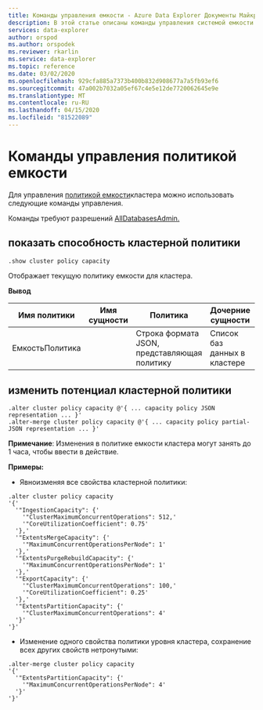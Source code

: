 ```yaml
---
title: Команды управления емкости - Azure Data Explorer Документы Майкрософт
description: В этой статье описаны команды управления системой емкости в Azure Data Explorer.
services: data-explorer
author: orspod
ms.author: orspodek
ms.reviewer: rkarlin
ms.service: data-explorer
ms.topic: reference
ms.date: 03/02/2020
ms.openlocfilehash: 929cfa885a7373b400b832d908677a7a5fb93ef6
ms.sourcegitcommit: 47a002b7032a05ef67c4e5e12de7720062645e9e
ms.translationtype: MT
ms.contentlocale: ru-RU
ms.lasthandoff: 04/15/2020
ms.locfileid: "81522089"
---
```

# <a name="capacity-policy-control-commands"></a>Команды управления политикой емкости

Для управления [политикой емкости](../management/capacitypolicy.md)кластера можно использовать следующие команды управления.

Команды требуют разрешений [AllDatabasesAdmin.](../management/access-control/role-based-authorization.md)

## <a name="show-cluster-policy-capacity"></a>показать способность кластерной политики

```kusto
.show cluster policy capacity
```

Отображает текущую политику емкости для кластера.

**Вывод**

|Имя политики | Имя сущности | Политика | Дочерние сущности | Тип сущности
|---|---|---|---|---
|ЕмкостьПолитика | | Строка формата JSON, представляющая политику | Список баз данных в кластере |Кластер


## <a name="alter-cluster-policy-capacity"></a>изменить потенциал кластерной политики

```kusto
.alter cluster policy capacity @'{ ... capacity policy JSON representation ... }'
.alter-merge cluster policy capacity @'{ ... capacity policy partial-JSON representation ... }'
```

**Примечание**: Изменения в политике емкости кластера могут занять до 1 часа, чтобы ввести в действие.

**Примеры:**

* Явноизменяя все свойства кластерной политики:

```kusto
.alter cluster policy capacity
'{'
  '"IngestionCapacity": {'
    '"ClusterMaximumConcurrentOperations": 512,'
    '"CoreUtilizationCoefficient": 0.75'
  '},'
  '"ExtentsMergeCapacity": {'
    '"MaximumConcurrentOperationsPerNode": 1'
  '},'
  '"ExtentsPurgeRebuildCapacity": {'
    '"MaximumConcurrentOperationsPerNode": 1'
  '},'
  '"ExportCapacity": {'
    '"ClusterMaximumConcurrentOperations": 100,'
    '"CoreUtilizationCoefficient": 0.25'
  '},'
  '"ExtentsPartitionCapacity": {'
    '"ClusterMaximumConcurrentOperations": 4'
  '}'
'}'
```

* Изменение одного свойства политики уровня кластера, сохранение всех других свойств нетронутыми:

```kusto
.alter-merge cluster policy capacity
'{'
  '"ExtentsPartitionCapacity": {'
    '"MaximumConcurrentOperationsPerNode": 4'
  '}'
'}'
```
